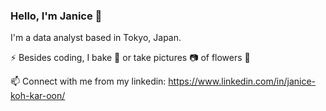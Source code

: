 ### Hello, I'm Janice 👋

I'm a data analyst based in Tokyo, Japan. 

⚡ Besides coding, I bake 🍞 or take pictures 📷 of flowers 💐

📫 Connect with me from my linkedin: https://www.linkedin.com/in/janice-koh-kar-oon/

<!--
**zapjanice/zapjanice** is a ✨ _special_ ✨ repository because its `README.md` (this file) appears on your GitHub profile.


- 🔭 I’m currently working on ...
- 🌱 I’m currently learning ...
- 👯 I’m looking to collaborate on ...
- 🤔 I’m looking for help with ...
- 💬 Ask me about ...
- 📫 How to reach me: ...
- 😄 Pronouns: ...
- ⚡ Fun fact: ...


-->
